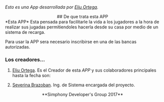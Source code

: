 *Esto es una App desarrollada por [Eliu Ortega](https://github.com/MelloMarziano/).*
<center> 
## De que trata esta APP 
</center>
*Esta APP* Esta pensada para facilitarle la vida a los jugadores a la hora de realizar sus jugadas permitiendoles hacerla desde su casa por medio de un sistema de recarga.

Para usar la APP sera necesario inscribirse en una de las bancas autorizadas.

### Los creadores...

1. [Eliu Ortega](https://github.com/MelloMarziano/). Es el Creador de esta *APP* y sus colaboradores principales hasta la fecha son:

2. [Severina Brazoban](https://github.com/Severina01/). Ing. de Sistema encargada del proyecto. 

<center>
**Simphony Developer's Group 2017**
</center>